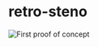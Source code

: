 # retro-steno
![First proof of concept](https://github.com/BunnySpectrum/retro-steno/blob/main/images/poc1.jpg?raw=true)
